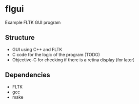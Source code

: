 # flgui
Example FLTK GUI program
## Structure
- GUI using C++ and FLTK
- C code for the logic of the program (TODO)
- Objective-C for checking if there is a retina display (for later)
## Dependencies
- FLTK
- gcc
- make
